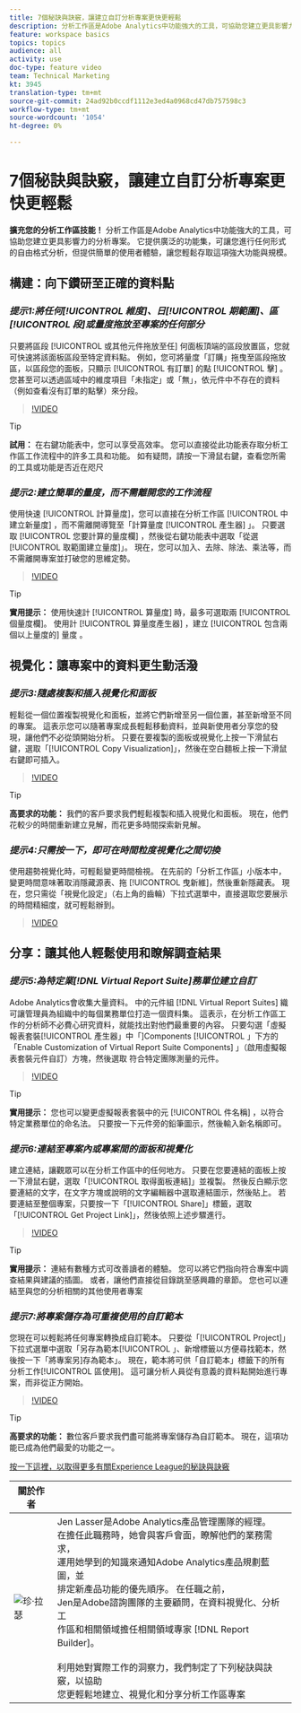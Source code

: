 ```yaml
---
title: 7個秘訣與訣竅，讓建立自訂分析專案更快更輕鬆
description: 分析工作區是Adobe Analytics中功能強大的工具，可協助您建立更具影響力的分析專案。 它提供廣泛的功能集，可讓您進行任何形式的自由格式分析，但提供簡單的使用者體驗，讓您輕鬆存取這項強大功能與規模。
feature: workspace basics
topics: topics
audience: all
activity: use
doc-type: feature video
team: Technical Marketing
kt: 3945
translation-type: tm+mt
source-git-commit: 24ad92b0ccdf1112e3ed4a0968cd47db757598c3
workflow-type: tm+mt
source-wordcount: '1054'
ht-degree: 0%

---
```



# 7個秘訣與訣竅，讓建立自訂分析專案更快更輕鬆

**擴充您的分析工作區技能！**
分析工作區是Adobe Analytics中功能強大的工具，可協助您建立更具影響力的分析專案。 它提供廣泛的功能集，可讓您進行任何形式的自由格式分析，但提供簡單的使用者體驗，讓您輕鬆存取這項強大功能與規模。

## 構建：向下鑽研至正確的資料點

### ***提示1:將任何[!UICONTROL 維度]、日[!UICONTROL 期範圍]、區[!UICONTROL 段]或量度拖放至專案的任何部分***

只要將區段 [!UICONTROL 或其他元件拖放至任] 何面板頂端的區段放置區，您就可快速將該面板區段至特定資料點。 例如，您可將量度「訂購」拖曳至區段拖放區，以區段您的面板，只顯示 [!UICONTROL 有訂單] 的點 [!UICONTROL 擊] 。 您甚至可以透過區域中的維度項目「未指定」或「無」，依元件中不存在的資料（例如查看沒有訂單的點擊）來分段。

>[!VIDEO](https://video.tv.adobe.com/v/24036/?quality=12)

>[!TIP]
>
>**試用：** 在右鍵功能表中，您可以享受高效率。 您可以直接從此功能表存取分析工作區工作流程中的許多工具和功能。 如有疑問，請按一下滑鼠右鍵，查看您所需的工具或功能是否近在咫尺

### ***提示2:建立簡單的量度，而不需離開您的工作流程***

使用快速 [!UICONTROL 計算量度]，您可以直接在分析工作區 [!UICONTROL 中建立新量度] ，而不需離開導覽至「計算量度 [!UICONTROL 產生器] 」。 只要選取 [!UICONTROL 您要計算的量度欄] ，然後從右鍵功能表中選取「從選[!UICONTROL 取範圍建立量度]」。 現在，您可以加入、去除、除法、乘法等，而不需離開專案並打破您的思維定勢。

>[!VIDEO](https://video.tv.adobe.com/v/23126/?quality=12)

>[!TIP]
>
>**實用提示：** 使用快速計 [!UICONTROL 算量度] 時，最多可選取兩 [!UICONTROL 個量度欄]。 使用計 [!UICONTROL 算量度產生器] ，建立 [!UICONTROL 包含兩個以上量度的] 量度 。

## 視覺化：讓專案中的資料更生動活潑

### ***提示3:隨處複製和插入視覺化和面板***

輕鬆從一個位置複製視覺化和面板，並將它們新增至另一個位置，甚至新增至不同的專案。 這表示您可以隨著專案成長輕鬆移動資料，並與新使用者分享您的發現，讓他們不必從頭開始分析。 只要在要複製的面板或視覺化上按一下滑鼠右鍵，選取「[!UICONTROL Copy Visualization]」，然後在空白麵板上按一下滑鼠右鍵即可插入。

>[!VIDEO](https://video.tv.adobe.com/v/23230/?quality=12)

>[!TIP]
>
>**高要求的功能：** 我們的客戶要求我們輕鬆複製和插入視覺化和面板。 現在，他們花較少的時間重新建立見解，而花更多時間探索新見解。

### ***提示4:只需按一下，即可在時間粒度視覺化之間切換***

使用趨勢視覺化時，可輕鬆變更時間檢視。 在先前的「分析工作區」小版本中，變更時間意味著取消隱藏源表、拖 [!UICONTROL 曳新維]，然後重新隱藏表。 現在，您只需從「視覺化設定」（右上角的齒輪）下拉式選單中，直接選取您要展示的時間精細度，就可輕鬆辦到。

>[!VIDEO](https://video.tv.adobe.com/v/23548/?quality=12)

## 分享：讓其他人輕鬆使用和瞭解調查結果

### ***提示5:為特定業[!DNL Virtual Report Suite]務單位建立自訂***

Adobe Analytics會收集大量資料。 中的元件組 [!DNL Virtual Report Suites] 織可讓管理員為組織中的每個業務單位打造一個資料集。 這表示，在分析工作區工作的分析師不必費心研究資料，就能找出對他們最重要的內容。 只要勾選「虛擬報表套裝[!UICONTROL 產生器」中「]Components [!UICONTROL 」下方的「Enable Customization of Virtual Report Suite Components] 」（啟用虛擬報表套裝元件自訂）方塊，然後選取  符合特定團隊測量的元件。

>[!VIDEO](https://video.tv.adobe.com/v/23544/?quality=12)

>[!TIP]
>
>**實用提示：** 您也可以變更虛擬報表套裝中的元 [!UICONTROL 件名稱] ，以符合特定業務單位的命名法。 只要按一下元件旁的鉛筆圖示，然後輸入新名稱即可。

### ***提示6:連結至專案內或專案間的面板和視覺化***

建立連結，讓觀眾可以在分析工作區中的任何地方。 只要在您要連結的面板上按一下滑鼠右鍵，選取「[!UICONTROL 取得面板連結]」並複製。 然後反白顯示您要連結的文字，在文字方塊或說明的文字編輯器中選取連結圖示，然後貼上。 若要連結至整個專案，只要按一下「[!UICONTROL Share]」標籤，選取「[!UICONTROL Get Project Link]」，然後依照上述步驟進行。

>[!VIDEO](https://video.tv.adobe.com/v/23724/?quality=12)

>[!TIP]
>
>**實用提示：** 連結有數種方式可改善讀者的體驗。 您可以將它們指向符合專案中調查結果與建議的插圖。 或者，讓他們直接從目錄跳至感興趣的章節。 您也可以連結至與您的分析相關的其他使用者專案

### ***提示7:將專案儲存為可重複使用的自訂範本***

您現在可以輕鬆將任何專案轉換成自訂範本。 只要從「[!UICONTROL Project]」下拉式選單中選取「另存為範本[!UICONTROL 」、新增標籤以方便尋找範本，然後按一下「將專案另]存為範本」。 現在，範本將可供「自訂範本」標籤下的所有分析工作[!UICONTROL 區使用]。 這可讓分析人員從有意義的資料點開始進行專案，而非從正方開始。

>[!VIDEO](https://video.tv.adobe.com/v/23231/?quality=12)

>[!TIP]
>
>**高要求的功能：** 數位客戶要求我們盡可能將專案儲存為自訂範本。 現在，這項功能已成為他們最愛的功能之一。

[按一下這裡，以取得更多有關Experience League的秘訣與訣竅](https://experienceleague.adobe.com/?search=tips&amp;tag=Analysis+Workspace#recommended/solutions/analytics)

| 關於作者 |  |
|------------|------------|
| ![珍·拉瑟](assets/jlasser-headshot-s.jpg) | Jen Lasser是Adobe Analytics產品管理團隊的經理。 <br> 在擔任此職務時，她會與客戶會面，瞭解他們的業務需求， <br>運用她學到的知識來通知Adobe Analytics產品規劃藍圖，並 <br>排定新產品功能的優先順序。 在任職之前， <br>Jen是Adobe諮詢團隊的主要顧問，在資料視覺化、分析工 <br>作區和相關領域擔任相關領域專家 [!DNL Report Builder]。 <br><br>利用她對實際工作的洞察力，我們制定了下列秘訣與訣竅，以協助 <br>您更輕鬆地建立、視覺化和分享分析工作區專案 |
